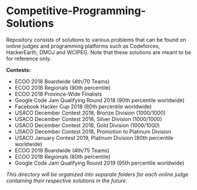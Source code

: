 # Competitive-Programming-Solutions
Repository consists of solutions to various problems that can be found on online judges and programming platforms such as Codeforces, HackerEarth, DMOJ and WCIPEG. Note that these solutions are meant to be for reference only.

**Contests:**
- ECOO 2018 Boardwide (4th/70 Teams)
- ECOO 2018 Regionals (90th percentile)
- ECOO 2018 Province-Wide Finalists
- Google Code Jam Qualifying Round 2018 (90th percentile worldwide)
- Facebook Hacker Cup 2018 (80th percentile worldwide)
- USACO December Contest 2018, Bronze Division (1000/1000)
- USACO December Contest 2018, Silver Division (1000/1000)
- USACO December Contest 2018, Gold Division (1000/1000)
- USACO December Contest 2018, Promotion to Platinum Division
- USACO January Contest 2019, Platinum Division (80th percentile worldwide)
- ECOO 2019 Boardwide (4th/75 Teams)
- ECOO 2018 Regionals (80th percentile)
- Google Code Jam Qualifying Round 2019 (95th percentile worldwide)

*This directory will be organized into separate folders for each online judge containing their respective solutions in the future.*
